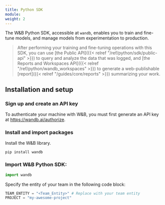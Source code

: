 ```yaml
---
title: Python SDK
module: 
weight: 2
---
```

The W&B Python SDK, accessible at `wandb`, enables you to train and fine-tune models, and manage models from experimentation to production. 

> After performing your training and fine-tuning operations with this SDK, you can use [the Public API]({{< relref "/ref/python/sdk/public-api" >}}) to query and analyze the data that was logged, and [the Reports and Workspaces API]({{< relref "/ref/python/wandb_workspaces" >}}) to generate a web-publishable [report]({{< relref "/guides/core/reports" >}}) summarizing your work.

## Installation and setup

### Sign up and create an API key

To authenticate your machine with W&B, you must first generate an API key at https://wandb.ai/authorize.

### Install and import packages

Install the W&B library.

```
pip install wandb
```

### Import W&B Python SDK:

```python
import wandb
```

Specify the entity of your team in the following code block:

```python
TEAM_ENTITY = "<Team_Entity>" # Replace with your team entity
PROJECT = "my-awesome-project"
```
